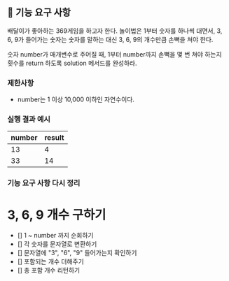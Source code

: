 ## 🚀 기능 요구 사항

배달이가 좋아하는 369게임을 하고자 한다. 놀이법은 1부터 숫자를 하나씩 대면서, 3, 6, 9가 들어가는 숫자는 숫자를 말하는 대신 3, 6, 9의 개수만큼 손뼉을 쳐야 한다.

숫자 number가 매개변수로 주어질 때, 1부터 number까지 손뼉을 몇 번 쳐야 하는지 횟수를 return 하도록 solution 메서드를 완성하라.

### 제한사항

- number는 1 이상 10,000 이하인 자연수이다.

### 실행 결과 예시

| number | result |
| ------ | ------ |
| 13     | 4      |
| 33     | 14     |

### 기능 요구 사항 다시 정리

# 3, 6, 9 개수 구하기

- [] 1 ~ number 까지 순회하기
- [] 각 숫자를 문자열로 변환하기
- [] 문자열에 "3", "6", "9" 들어가는지 확인하기
- [] 포함되는 개수 더해주기
- [] 총 포함 개수 리턴하기
